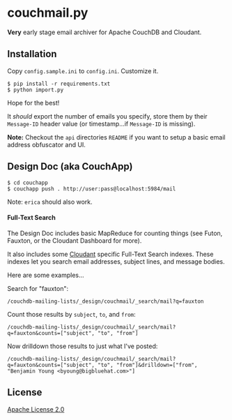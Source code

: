 # couchmail.py

**Very** early stage email archiver for Apache CouchDB
and Cloudant.

## Installation

Copy `config.sample.ini` to `config.ini`.
Customize it.

    $ pip install -r requirements.txt
    $ python import.py

Hope for the best!

It *should* export the number of emails you specify,
store them by their `Message-ID` header value (or
timestamp...if `Message-ID` is missing).

**Note:** Checkout the `api` directories `README` if you want
to setup a basic email address obfuscator and UI.

## Design Doc (aka CouchApp)

    $ cd couchapp
    $ couchapp push . http://user:pass@localhost:5984/mail

Note: `erica` should also work.

#### Full-Text Search

The Design Doc includes basic MapReduce for counting things (see Futon, Fauxton, or the Cloudant Dashboard for more).

It also includes some [Cloudant](http://cloudant.com/) specific Full-Text Search indexes. These indexes let you search email addresses, subject lines, and message bodies.

Here are some examples…

Search for "fauxton":

```
/couchdb-mailing-lists/_design/couchmail/_search/mail?q=fauxton
```

Count those results by `subject`, `to`, and `from`:

```
/couchdb-mailing-lists/_design/couchmail/_search/mail?q=fauxton&counts=["subject", "to", "from"]
```

Now drilldown those results to just what I've posted:

```
/couchdb-mailing-lists/_design/couchmail/_search/mail?q=fauxton&counts=["subject", "to", "from"]&drilldown=["from", "Benjamin Young <byoung@bigbluehat.com>"]
```

## License

[Apache License 2.0](http://www.apache.org/licenses/LICENSE-2.0.html)
